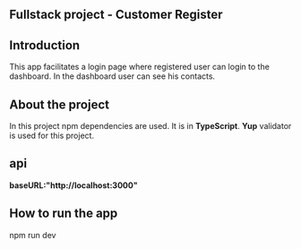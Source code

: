 ## Fullstack project - Customer Register

## Introduction

This app facilitates a login page where registered user can login to the dashboard. In the dashboard user can see his contacts.

## About the project

In this project npm dependencies are used. It is in **TypeScript**. **Yup** validator is used for this project.

## api

**baseURL:"http://localhost:3000"**

## How to run the app

npm run dev



